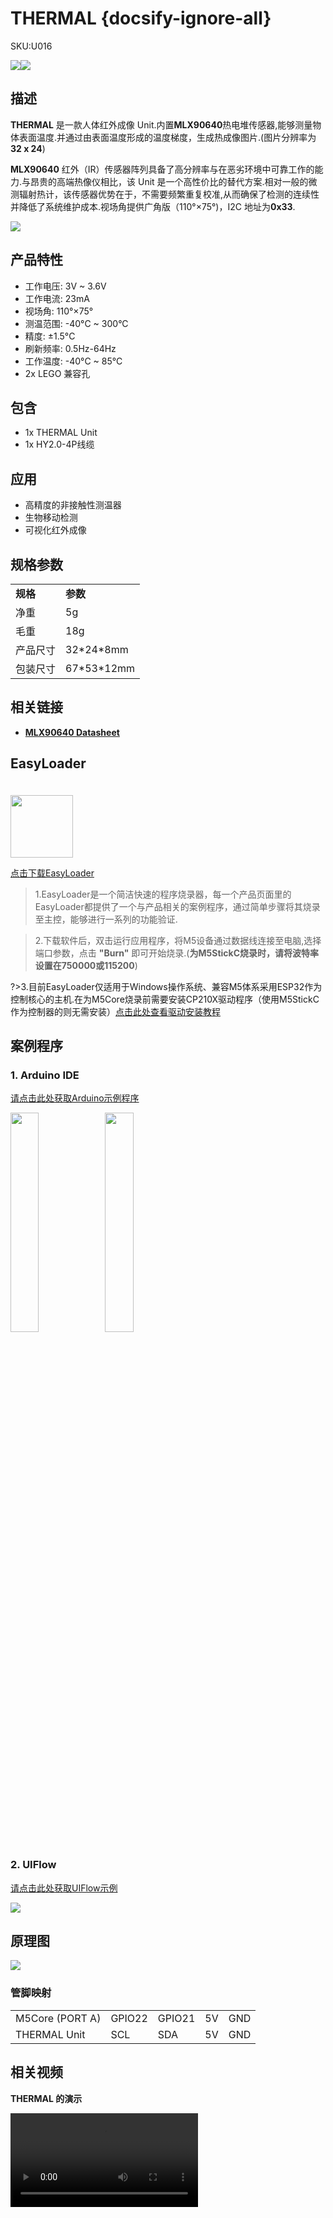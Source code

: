 # THERMAL {docsify-ignore-all}

<el-tag effect="plain">SKU:U016</el-tag>

<div class="product_pic"><img src="assets/img/product_pics/unit/thermal/unit_thermal_01.webp"><img src="assets/img/product_pics/unit/M5GO_Unit_thermal_02.webp"></div>

## 描述

**THERMAL** 是一款人体红外成像 Unit.内置**MLX90640**热电堆传感器,能够测量物体表面温度.并通过由表面温度形成的温度梯度，生成热成像图片.(图片分辨率为**32 x 24**)

**MLX90640** 红外（IR）传感器阵列具备了高分辨率与在恶劣环境中可靠工作的能力.与昂贵的高端热像仪相比，该 Unit 是一个高性价比的替代方案.相对一般的微测辐射热计，该传感器优势在于，不需要频繁重复校准,从而确保了检测的连续性并降低了系统维护成本.视场角提供广角版（110°×75°)，I2C 地址为**0x33**.

<img src="assets/img/product_pics/unit/thermal/unit_thermal_05.webp">

## 产品特性

- 工作电压: 3V ~ 3.6V
- 工作电流: 23mA
- 视场角: 110°×75°
- 测温范围: -40°C ~ 300°C
- 精度: ±1.5°C
- 刷新频率: 0.5Hz-64Hz
- 工作温度: -40°C ~ 85°C
- 2x LEGO 兼容孔

## 包含

- 1x THERMAL Unit
- 1x HY2.0-4P线缆

## 应用

-  高精度的非接触性测温器
-  生物移动检测
-  可视化红外成像

## 规格参数

<table>
   <tr style="font-weight:bold">
      <td>规格</td>
      <td>参数</td>
   </tr>
   <tr>
      <td>净重</td>
      <td>5g</td>
   </tr>
   <tr>
      <td>毛重</td>
      <td>18g</td>
   </tr>
   <tr>
      <td>产品尺寸</td>
      <td>32*24*8mm</td>
   </tr>
   <tr>
      <td>包装尺寸</td>
      <td>67*53*12mm</td>
   </tr>
 </table>

## 相关链接

- **[MLX90640 Datasheet](https://m5stack.oss-cn-shenzhen.aliyuncs.com/resource/docs/datasheet/hat/MLX90640-Datasheet-Melexis_en.pdf)**

## EasyLoader

<img src="https://m5stack.oss-cn-shenzhen.aliyuncs.com/image/EasyLoader_logo.webp" width="100px" style="margin-top:20px">

<a href="https://m5stack.oss-cn-shenzhen.aliyuncs.com/EasyLoader/Unit/EasyLoader_THERMAL.exe"><el-button type="primary">点击下载EasyLoader</el-button></a>

>1.EasyLoader是一个简洁快速的程序烧录器，每一个产品页面里的EasyLoader都提供了一个与产品相关的案例程序，通过简单步骤将其烧录至主控，能够进行一系列的功能验证.

>2.下载软件后，双击运行应用程序，将M5设备通过数据线连接至电脑,选择端口参数，点击 **"Burn"** 即可开始烧录.(**为M5StickC烧录时，请将波特率设置在750000或115200**)

?>3.目前EasyLoader仅适用于Windows操作系统、兼容M5体系采用ESP32作为控制核心的主机.在为M5Core烧录前需要安装CP210X驱动程序（使用M5StickC作为控制器的则无需安装）[点击此处查看驱动安装教程](zh_CN/related_documents/M5Burner#安装串口驱动)

## 案例程序

### 1. Arduino IDE

[请点击此处获取Arduino示例程序](https://github.com/m5stack/M5Stack/tree/master/examples/Unit/THERMAL_MLX90640)

<img src="assets/img/product_pics/unit/M5GO_Unit_thermal_03.webp" width="30%" height="30%"><img src="assets/img/product_pics/unit/M5GO_Unit_thermal_04.webp" width="30%" height="30%">


### 2. UIFlow

[请点击此处获取UIFlow示例](https://github.com/m5stack/M5-ProductExampleCodes/tree/master/Unit/THERMAL/UIFlow)

<img src="assets/img/product_pics/unit/thermal.webp">

## 原理图

<img src="assets/img/product_pics/unit/thermal_sch.JPG">

### 管脚映射

<table>
 <tr><td>M5Core (PORT A)</td><td>GPIO22</td><td>GPIO21</td><td>5V</td><td>GND</td></tr>
 <tr><td>THERMAL Unit</td><td>SCL</td><td>SDA</td><td>5V</td><td>GND</td></tr>
</table>

## 相关视频

**THERMAL 的演示**

<video class="video_size" controls>
    <source src="https://m5stack.oss-cn-shenzhen.aliyuncs.com/video/Blog/Twitch201811/Infrared%20Thermal%20Imaging.mp4" type="video/mp4">
</video>

<script>

   var purchase_link = 'https://m5stack.com/collections/m5-unit/products/thermal-camera';

   anchor_search(purchase_link);
   scrollFunc();

</script>